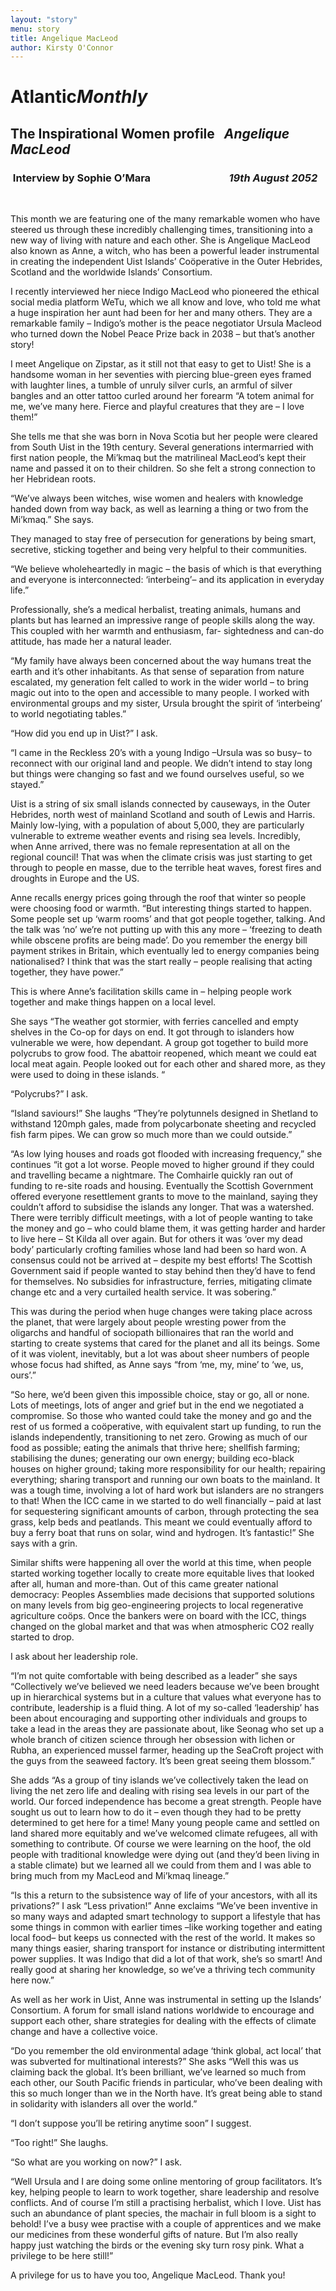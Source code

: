 ```yaml
---
layout: "story"
menu: story
title: Angelique MacLeod
author: Kirsty O'Connor
---
```


# Atlantic***Monthly***

## The Inspirational Women profile  &nbsp; ***Angelique MacLeod***

###  Interview by Sophie O’Mara  &emsp; &emsp; &emsp; &emsp; &emsp; &emsp; ***19th August 2052***

&nbsp;

This month we are featuring one of the many remarkable women who have steered us through
these incredibly challenging times, transitioning into a new way of living with nature and
each other. She is Angelique MacLeod also known as Anne, a witch, who has been a
powerful leader instrumental in creating the independent Uist Islands’ Coöperative in the Outer
Hebrides, Scotland and the worldwide Islands’ Consortium.

I recently interviewed her niece Indigo MacLeod who pioneered the ethical social media platform
WeTu, which we all know and love, who told me what a huge inspiration her aunt had been for her
and many others. They are a remarkable family – Indigo’s mother is the peace negotiator Ursula
Macleod who turned down the Nobel Peace Prize back in 2038 – but that’s another story!

I meet Angelique on Zipstar, as it still not that easy to get to Uist! She is a handsome woman in her
seventies with piercing blue-green eyes framed with laughter lines, a tumble of unruly silver curls,
an armful of silver bangles and an otter tattoo curled around her forearm “A totem animal for me,
we’ve many here. Fierce and playful creatures that they are – I love them!”

She tells me that she was born in Nova Scotia but her people were cleared from South Uist in the
19th century. Several generations intermarried with first nation people, the Mi’kmaq but the
matrilineal MacLeod’s kept their name and passed it on to their children. So she felt a strong
connection to her Hebridean roots.

“We’ve always been witches, wise women and healers with knowledge handed down from way
back, as well as learning a thing or two from the Mi’kmaq.” She says.

They managed to stay free of persecution for generations by being smart, secretive, sticking
together and being very helpful to their communities.

“We believe wholeheartedly in magic – the basis of which is that everything and everyone is interconnected: ‘interbeing’– and its application in everyday life.” 

Professionally, she’s a medical herbalist, treating animals, humans and plants but has learned an impressive range of people skills along the way. This coupled with her warmth and enthusiasm, far- sightedness and can-do attitude, has made her a natural leader.

“My family have always been concerned about the way humans treat the earth and it’s other
inhabitants. As that sense of separation from nature escalated, my generation felt called to work in
the wider world – to bring magic out into to the open and accessible to many people. I worked with
environmental groups and my sister, Ursula brought the spirit of ‘interbeing’ to world negotiating
tables.”

“How did you end up in Uist?” I ask.

“I came in the Reckless 20’s with a young Indigo –Ursula was so busy– to reconnect with our
original land and people. We didn’t intend to stay long but things were changing so fast and we
found ourselves useful, so we stayed.”

Uist is a string of six small islands connected by causeways, in the Outer Hebrides, north west of
mainland Scotland and south of Lewis and Harris. Mainly low-lying, with a population of about
5,000, they are particularly vulnerable to extreme weather events and rising sea levels. Incredibly,
when Anne arrived, there was no female representation at all on the regional council! That was
when the climate crisis was just starting to get through to people en masse, due to the terrible heat
waves, forest fires and droughts in Europe and the US.

Anne recalls energy prices going through the roof that winter so people were choosing food or
warmth. “But interesting things started to happen. Some people set up ‘warm rooms’ and that got
people together, talking. And the talk was ‘no’ we’re not putting up with this any more – ‘freezing
to death while obscene profits are being made’. Do you remember the energy bill payment strikes in
Britain, which eventually led to energy companies being nationalised? I think that was the start
really – people realising that acting together, they have power.”

This is where Anne’s facilitation skills came in – helping people work together and make things
happen on a local level.

She says “The weather got stormier, with ferries cancelled and empty shelves in the Co-op for days
on end. It got through to islanders how vulnerable we were, how dependant. A group got together to
build more polycrubs to grow food. The abattoir reopened, which meant we could eat local meat
again. People looked out for each other and shared more, as they were used to doing in these
islands. “

“Polycrubs?” I ask.

“Island saviours!” She laughs “They’re polytunnels designed in Shetland to withstand 120mph
gales, made from polycarbonate sheeting and recycled fish farm pipes. We can grow so much more
than we could outside.”

“As low lying houses and roads got flooded with increasing frequency,” she continues “it got a lot
worse. People moved to higher ground if they could and travelling became a nightmare. The
Comhairle quickly ran out of funding to re-site roads and housing. Eventually the Scottish
Government offered everyone resettlement grants to move to the mainland, saying they couldn’t
afford to subsidise the islands any longer. That was a watershed. There were terribly difficult
meetings, with a lot of people wanting to take the money and go – who could blame them, it was
getting harder and harder to live here – St Kilda all over again. But for others it was ‘over my dead
body’ particularly crofting families whose land had been so hard won. A consensus could not be
arrived at – despite my best efforts! The Scottish Government said if people wanted to stay behind
then they’d have to fend for themselves. No subsidies for infrastructure, ferries, mitigating climate
change etc and a very curtailed health service. It was sobering.”


This was during the period when huge changes were taking place across the planet, that were
largely about people wresting power from the oligarchs and handful of sociopath billionaires that
ran the world and starting to create systems that cared for the planet and all its beings. Some of it
was violent, inevitably, but a lot was about sheer numbers of people whose focus had shifted, as
Anne says “from ‘me, my, mine’ to ‘we, us, ours’.”

“So here, we’d been given this impossible choice, stay or go, all or none. Lots of meetings, lots of
anger and grief but in the end we negotiated a compromise. So those who wanted could take the
money and go and the rest of us formed a coöperative, with equivalent start up funding, to run the
islands independently, transitioning to net zero. Growing as much of our food as possible; eating the
animals that thrive here; shellfish farming; stabilising the dunes; generating our own energy;
building eco-black houses on higher ground; taking more responsibility for our health; repairing
everything; sharing transport and running our own boats to the mainland. It was a tough time,
involving a lot of hard work but islanders are no strangers to that! When the ICC came in we started
to do well financially – paid at last for sequestering significant amounts of carbon, through
protecting the sea grass, kelp beds and peatlands. This meant we could eventually afford to buy a
ferry boat that runs on solar, wind and hydrogen. It’s fantastic!” She says with a grin.

Similar shifts were happening all over the world at this time, when people started working together
locally to create more equitable lives that looked after all, human and more-than. Out of this came
greater national democracy: Peoples Assemblies made decisions that supported solutions on many
levels from big geo-engineering projects to local regenerative agriculture coöps. Once the bankers
were on board with the ICC, things changed on the global market and that was when atmospheric
CO2 really started to drop.

I ask about her leadership role.

“I’m not quite comfortable with being described as a leader” she says “Collectively we’ve believed
we need leaders because we’ve been brought up in hierarchical systems but in a culture that values
what everyone has to contribute, leadership is a fluid thing. A lot of my so-called ‘leadership’ has
been about encouraging and supporting other individuals and groups to take a lead in the areas they
are passionate about, like Seonag who set up a whole branch of citizen science through her
obsession with lichen or Rubha, an experienced mussel farmer, heading up the SeaCroft project
with the guys from the seaweed factory. It’s been great seeing them blossom.”

She adds “As a group of tiny islands we’ve collectively taken the lead on living the net zero life and
dealing with rising sea levels in our part of the world. Our forced independence has become a great
strength. People have sought us out to learn how to do it – even though they had to be pretty
determined to get here for a time! Many young people came and settled on land shared more
equitably and we’ve welcomed climate refugees, all with something to contribute. Of course we
were learning on the hoof, the old people with traditional knowledge were dying out (and they’d
been living in a stable climate) but we learned all we could from them and I was able to bring much
from my MacLeod and Mi’kmaq lineage.”

“Is this a return to the subsistence way of life of your ancestors, with all its privations?” I ask
“Less privation!” Anne exclaims “We’ve been inventive in so many ways and adapted smart
technology to support a lifestyle that has some things in common with earlier times –like working together and eating local food– but keeps us connected with the rest of the world. It makes so many
things easier, sharing transport for instance or distributing intermittent power supplies. It was Indigo
that did a lot of that work, she’s so smart! And really good at sharing her knowledge, so we’ve a
thriving tech community here now.”

As well as her work in Uist, Anne was instrumental in setting up the Islands’ Consortium. A forum
for small island nations worldwide to encourage and support each other, share strategies for dealing
with the effects of climate change and have a collective voice.

“Do you remember the old environmental adage ‘think global, act local’ that was subverted for
multinational interests?” She asks “Well this was us claiming back the global. It’s been brilliant,
we’ve learned so much from each other, our South Pacific friends in particular, who’ve been dealing
with this so much longer than we in the North have. It’s great being able to stand in solidarity with
islanders all over the world.”

“I don’t suppose you’ll be retiring anytime soon” I suggest.

“Too right!” She laughs.

“So what are you working on now?” I ask.

“Well Ursula and I are doing some online mentoring of group facilitators. It’s key, helping people to
learn to work together, share leadership and resolve conflicts. And of course I’m still a practising
herbalist, which I love. Uist has such an abundance of plant species, the machair in full bloom is a
sight to behold! I’ve a busy wee practise with a couple of apprentices and we make our medicines
from these wonderful gifts of nature. But I’m also really happy just watching the birds or the
evening sky turn rosy pink. What a privilege to be here still!”

A privilege for us to have you too, Angelique MacLeod. Thank you!
